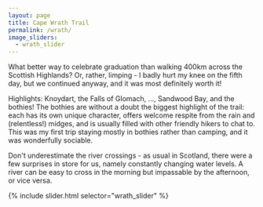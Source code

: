 ```yaml
---
layout: page
title: Cape Wrath Trail
permalink: /wrath/
image_sliders:
  - wrath_slider
---
```


What better way to celebrate graduation than walking 400km across the Scottish Highlands? Or, rather, limping - I badly hurt my knee on the fifth day, but we continued anyway, and it was most definitely worth it!

Highlights: Knoydart, the Falls of Glomach, ..., Sandwood Bay, and the bothies! The bothies are without a doubt the biggest highlight of the trail: each has its own unique character, offers welcome respite from the rain and (relentless!) midges, and is usually filled with other friendly hikers to chat to. This was my first trip staying mostly in bothies rather than camping, and it was wonderfully sociable.

Don't underestimate the river crossings - as usual in Scotland, there were a few surprises in store for us, namely constantly changing water levels. A river can be easy to cross in the morning but impassable by the afternoon, or vice versa. 

{% include slider.html selector="wrath_slider" %}
